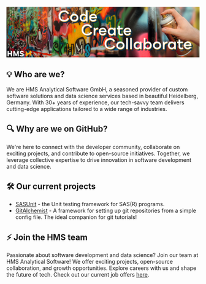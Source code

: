 ![Code-Create-Collaborate](https://github.com/HMS-Analytical-Software/.github/blob/main/profile/Banner-Code-Create-Collaborate.jpg)

## 💡 Who are we?

We are HMS Analytical Software GmbH, a seasoned provider of custom software solutions and data science services based in beautiful Heidelberg, Germany. With 30+ years of experience, our tech-savvy team delivers cutting-edge applications tailored to a wide range of industries.

## 🔍 Why are we on GitHub?

We're here to connect with the developer community, collaborate on exciting projects, and contribute to open-source initiatives. Together, we leverage collective expertise to drive innovation in software development and data science.

## 🛠️ Our current projects

* [SASUnit](https://github.com/HMS-Analytical-Software/SASUnit) - the Unit testing framework for SAS(R) programs.
* [GitAlchemist](https://github.com/HMS-Analytical-Software/GitAlchemist) - A framework for setting up git repositories from a simple config file. The ideal companion for git tutorials!

## ⚡ Join the HMS team

Passionate about software development and data science?
Join our team at HMS Analytical Software! We offer exciting projects, open-source collaboration, and growth opportunities. Explore careers with us and shape the future of tech. Check out our current job offers [here](https://karriere.analytical-software.de/?utm_source=github&utm_medium=organic&utm_campaign=employerbrand&utm_content=profil).
